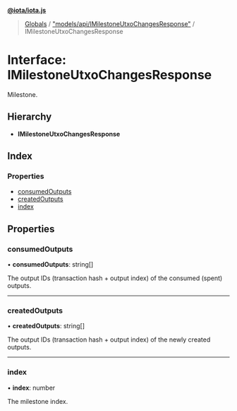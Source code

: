 **[@iota/iota.js](../README.md)**

> [Globals](../README.md) / ["models/api/IMilestoneUtxoChangesResponse"](../modules/_models_api_imilestoneutxochangesresponse_.md) / IMilestoneUtxoChangesResponse

# Interface: IMilestoneUtxoChangesResponse

Milestone.

## Hierarchy

* **IMilestoneUtxoChangesResponse**

## Index

### Properties

* [consumedOutputs](_models_api_imilestoneutxochangesresponse_.imilestoneutxochangesresponse.md#consumedoutputs)
* [createdOutputs](_models_api_imilestoneutxochangesresponse_.imilestoneutxochangesresponse.md#createdoutputs)
* [index](_models_api_imilestoneutxochangesresponse_.imilestoneutxochangesresponse.md#index)

## Properties

### consumedOutputs

•  **consumedOutputs**: string[]

The output IDs (transaction hash + output index) of the consumed (spent) outputs.

___

### createdOutputs

•  **createdOutputs**: string[]

The output IDs (transaction hash + output index) of the newly created outputs.

___

### index

•  **index**: number

The milestone index.
